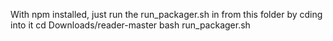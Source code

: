 With npm installed, just run the run_packager.sh in from this folder by cding into it
cd Downloads/reader-master
bash run_packager.sh
